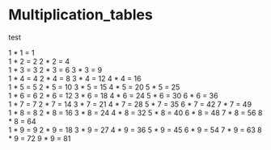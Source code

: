 # Multiplication_tables
test

1 * 1 = 1   
1 * 2 = 2   2 * 2 = 4   
1 * 3 = 3   2 * 3 = 6   3 * 3 = 9   
1 * 4 = 4   2 * 4 = 8   3 * 4 = 12   4 * 4 = 16   
1 * 5 = 5   2 * 5 = 10   3 * 5 = 15   4 * 5 = 20   5 * 5 = 25   
1 * 6 = 6   2 * 6 = 12   3 * 6 = 18   4 * 6 = 24   5 * 6 = 30   6 * 6 = 36   
1 * 7 = 7   2 * 7 = 14   3 * 7 = 21   4 * 7 = 28   5 * 7 = 35   6 * 7 = 42   7 * 7 = 49   
1 * 8 = 8   2 * 8 = 16   3 * 8 = 24   4 * 8 = 32   5 * 8 = 40   6 * 8 = 48   7 * 8 = 56   8 * 8 = 64   
1 * 9 = 9   2 * 9 = 18   3 * 9 = 27   4 * 9 = 36   5 * 9 = 45   6 * 9 = 54   7 * 9 = 63   8 * 9 = 72   9 * 9 = 81   

